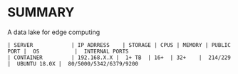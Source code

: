 # SUMMARY
A data lake for edge computing 

```
| SERVER            | IP ADRRESS    | STORAGE | CPUS | MEMORY | PUBLIC PORT |  OS           |  INTERNAL PORTS       
| CONTAINER         | 192.168.X.X |  1+ TB  | 16+  | 32+    |  214/229      |  UBUNTU 18.0X |  80/5000/5342/6379/9200
```
